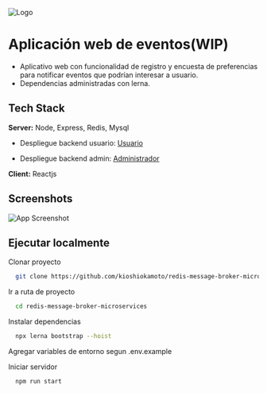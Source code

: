 ![Logo](https://dev-to-uploads.s3.amazonaws.com/uploads/articles/th5xamgrr6se0x5ro4g6.png)

# Aplicación web de eventos(WIP)

-   Aplicativo web con funcionalidad de registro y encuesta de preferencias para notificar eventos que podrían interesar a usuario.
-   Dependencias administradas con lerna.

## Tech Stack

**Server:** Node, Express, Redis, Mysql

-   Despliegue backend usuario: [Usuario](https://demo-2-arquitectura-client.herokuapp.com)

-   Despliegue backend admin: [Administrador](https://demo-2-arquitectura-admin.herokuapp.com)

**Client:** Reactjs

## Screenshots

![App Screenshot](https://via.placeholder.com/468x300?text=App+Screenshot+Here)

## Ejecutar localmente

Clonar proyecto

```bash
  git clone https://github.com/kioshiokamoto/redis-message-broker-microservices
```

Ir a ruta de proyecto

```bash
  cd redis-message-broker-microservices
```

Instalar dependencias

```bash
  npx lerna bootstrap --hoist
```

Agregar variables de entorno segun .env.example

Iniciar servidor

```bash
  npm run start
```
